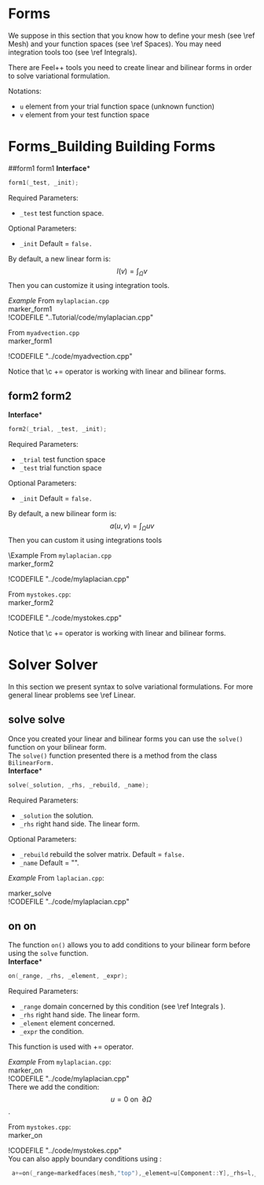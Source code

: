 Forms
======


We suppose in this section that you know how to define your mesh (see \ref Mesh) and your function spaces (see \ref Spaces). You may need integration tools too (see \ref Integrals).

There are Feel++ tools you need to create linear and bilinear forms in order to solve variational formulation.

Notations:
* `u`  element from your trial function space (unknown function)
* `v`  element from your test function space

# Forms_Building Building Forms
##form1 form1
**Interface***
```cpp
form1(_test, _init);
```
Required Parameters:
* `_test`  test function space.

Optional Parameters:
* `_init`  Default = `false.`

By default, a new linear form is:
$$
l(v)=\int_\Omega v
$$
Then you can customize it using integration tools.

*Example*
From `mylaplacian.cpp`   
marker_form1   
!CODEFILE "..Tutorial/code/mylaplacian.cpp" 

From `myadvection.cpp`   
marker_form1


!CODEFILE "../code/myadvection.cpp" 

Notice that \c += operator is working with linear and bilinear forms.


## form2 form2
**Interface***
```cpp
form2(_trial, _test, _init);
```
Required Parameters:
* `_trial`  test function space
* `_test`  trial function space

Optional Parameters:
* `_init`  Default = `false.`

By default, a new bilinear form is:
$$
a(u,v)=\int_\Omega uv
$$
Then you can custom it using integrations tools

\Example
From `mylaplacian.cpp`   
 marker_form2

!CODEFILE "../code/mylaplacian.cpp"

From `mystokes.cpp`:   
marker_form2

!CODEFILE "../code/mystokes.cpp" 

Notice that \c += operator is working with linear and bilinear forms.




# Solver Solver
In this section we present syntax to solve variational formulations. For more general linear problems see \ref Linear.<br>

## solve solve
Once you created your linear and bilinear forms you can use the `solve()`  function on your bilinear form.<br>
The `solve()`  function presented there is a method from the class `BilinearForm.` <br>
**Interface***
```cpp
solve(_solution, _rhs, _rebuild, _name);
```
Required Parameters:
* `_solution`  the solution.
* `_rhs`  right hand side. The linear form.

Optional Parameters:
* `_rebuild`  rebuild the solver matrix. Default = `false.`
* `_name`  Default = "".

*Example*
From `laplacian.cpp`:   

 marker_solve   
 !CODEFILE "../code/mylaplacian.cpp"

## on on
The function `on()`  allows you to add conditions to your bilinear form before using the `solve`  function.<br>
**Interface***
```cpp
on(_range, _rhs, _element, _expr);
```
Required Parameters:
* `_range`  domain concerned by this condition (see \ref Integrals ).
* `_rhs`  right hand side. The linear form.
* `_element`  element concerned.
* `_expr`  the condition.

This function is used with += operator.

*Example*
From `mylaplacian.cpp`:   
marker_on   
!CODEFILE "../code/mylaplacian.cpp"    
There we add the condition: $$ u  =  0  \text{ on }\;\partial\Omega \;$$.

From `mystokes.cpp`:   
marker_on

!CODEFILE "../code/mystokes.cpp"    
You can also apply boundary conditions using :
 ```cpp
  a+=on(_range=markedfaces(mesh,"top"),_element=u[Component::Y],_rhs=l,_expr=cst(0.))
```
